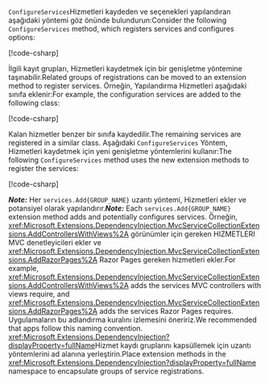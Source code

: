 <a name="csc"></a>

<span data-ttu-id="bd40a-101">`ConfigureServices`Hizmetleri kaydeden ve seçenekleri yapılandıran aşağıdaki yöntemi göz önünde bulundurun:</span><span class="sxs-lookup"><span data-stu-id="bd40a-101">Consider the following `ConfigureServices` method, which registers services and configures options:</span></span>

[!code-csharp[](~/fundamentals/configuration/index/samples/3.x/ConfigSample/Startup2.cs?name=snippet)]

<span data-ttu-id="bd40a-102">İlgili kayıt grupları, Hizmetleri kaydetmek için bir genişletme yöntemine taşınabilir.</span><span class="sxs-lookup"><span data-stu-id="bd40a-102">Related groups of registrations can be moved to an extension method to register services.</span></span> <span data-ttu-id="bd40a-103">Örneğin, Yapılandırma Hizmetleri aşağıdaki sınıfa eklenir:</span><span class="sxs-lookup"><span data-stu-id="bd40a-103">For example, the configuration services are added to the following class:</span></span>

[!code-csharp[](~/fundamentals/configuration/index/samples/3.x/ConfigSample/Options/MyConfigServiceCollectionExtensions.cs)]

<span data-ttu-id="bd40a-104">Kalan hizmetler benzer bir sınıfa kaydedilir.</span><span class="sxs-lookup"><span data-stu-id="bd40a-104">The remaining services are registered in a similar class.</span></span> <span data-ttu-id="bd40a-105">Aşağıdaki `ConfigureServices` Yöntem, Hizmetleri kaydetmek için yeni genişletme yöntemlerini kullanır:</span><span class="sxs-lookup"><span data-stu-id="bd40a-105">The following `ConfigureServices` method uses the new extension methods to register the services:</span></span>

[!code-csharp[](~/fundamentals/configuration/index/samples/3.x/ConfigSample/Startup4.cs?name=snippet)]

<span data-ttu-id="bd40a-106">**_Note:_** Her `services.Add{GROUP_NAME}` uzantı yöntemi, Hizmetleri ekler ve potansiyel olarak yapılandırır.</span><span class="sxs-lookup"><span data-stu-id="bd40a-106">**_Note:_** Each `services.Add{GROUP_NAME}` extension method adds and potentially configures services.</span></span> <span data-ttu-id="bd40a-107">Örneğin, <xref:Microsoft.Extensions.DependencyInjection.MvcServiceCollectionExtensions.AddControllersWithViews%2A> görünümler için gereken HIZMETLERI MVC denetleyicileri ekler ve <xref:Microsoft.Extensions.DependencyInjection.MvcServiceCollectionExtensions.AddRazorPages%2A> Razor Pages gereken hizmetleri ekler.</span><span class="sxs-lookup"><span data-stu-id="bd40a-107">For example, <xref:Microsoft.Extensions.DependencyInjection.MvcServiceCollectionExtensions.AddControllersWithViews%2A> adds the services MVC controllers with views require, and <xref:Microsoft.Extensions.DependencyInjection.MvcServiceCollectionExtensions.AddRazorPages%2A> adds the services Razor Pages requires.</span></span> <span data-ttu-id="bd40a-108">Uygulamaların bu adlandırma kuralını izlemesini öneririz.</span><span class="sxs-lookup"><span data-stu-id="bd40a-108">We recommended that apps follow this naming convention.</span></span> <span data-ttu-id="bd40a-109"><xref:Microsoft.Extensions.DependencyInjection?displayProperty=fullName>Hizmet kaydı gruplarını kapsüllemek için uzantı yöntemlerini ad alanına yerleştirin.</span><span class="sxs-lookup"><span data-stu-id="bd40a-109">Place extension methods in the <xref:Microsoft.Extensions.DependencyInjection?displayProperty=fullName> namespace to encapsulate groups of service registrations.</span></span>
